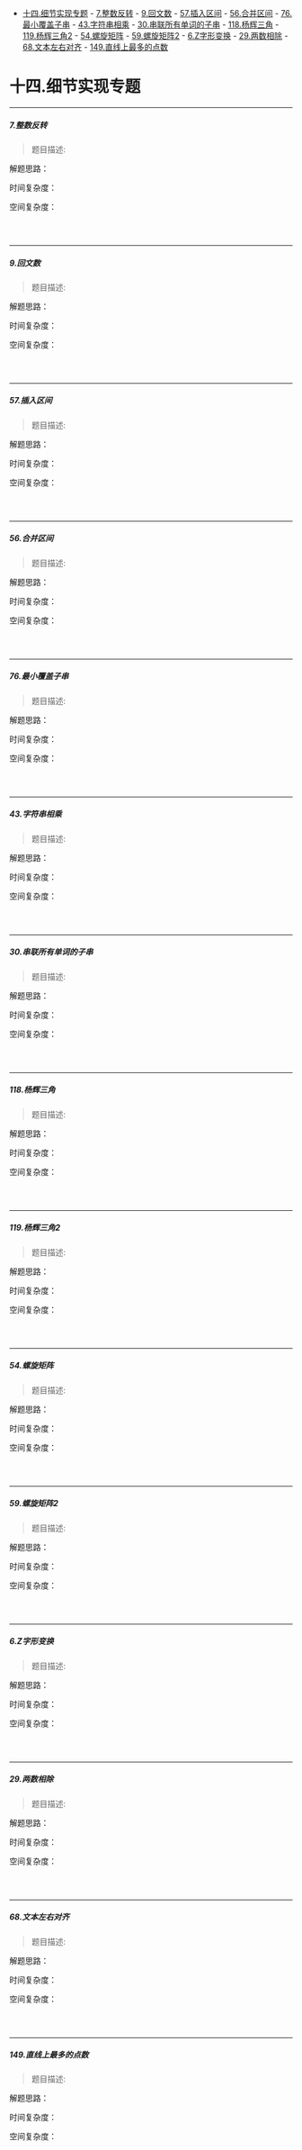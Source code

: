 - [十四.细节实现专题](#十四细节实现专题)
        - [7.整数反转](#7整数反转)
        - [9.回文数](#9回文数)
        - [57.插入区间](#57插入区间)
        - [56.合并区间](#56合并区间)
        - [76.最小覆盖子串](#76最小覆盖子串)
        - [43.字符串相乘](#43字符串相乘)
        - [30.串联所有单词的子串](#30串联所有单词的子串)
        - [118.杨辉三角](#118杨辉三角)
        - [119.杨辉三角2](#119杨辉三角2)
        - [54.螺旋矩阵](#54螺旋矩阵)
        - [59.螺旋矩阵2](#59螺旋矩阵2)
        - [6.Z字形变换](#6z字形变换)
        - [29.两数相除](#29两数相除)
        - [68.文本左右对齐](#68文本左右对齐)
        - [149.直线上最多的点数](#149直线上最多的点数)


# 十四.细节实现专题

---------------------------
##### 7.整数反转
>题目描述:

解题思路：

时间复杂度：

空间复杂度：

```cpp


```

<br>


---------------------------
##### 9.回文数
>题目描述:

解题思路：

时间复杂度：

空间复杂度：

```cpp


```

<br>


---------------------------
##### 57.插入区间
>题目描述:

解题思路：

时间复杂度：

空间复杂度：

```cpp


```

<br>


---------------------------
##### 56.合并区间
>题目描述:

解题思路：

时间复杂度：

空间复杂度：

```cpp


```

<br>



---------------------------
##### 76.最小覆盖子串
>题目描述:

解题思路：

时间复杂度：

空间复杂度：

```cpp


```

<br>




---------------------------
##### 43.字符串相乘
>题目描述:

解题思路：

时间复杂度：

空间复杂度：

```cpp


```

<br>




---------------------------
##### 30.串联所有单词的子串
>题目描述:

解题思路：

时间复杂度：

空间复杂度：

```cpp


```

<br>


---------------------------
##### 118.杨辉三角
>题目描述:

解题思路：

时间复杂度：

空间复杂度：

```cpp


```

<br>




---------------------------
##### 119.杨辉三角2
>题目描述:

解题思路：

时间复杂度：

空间复杂度：

```cpp


```

<br>




---------------------------
##### 54.螺旋矩阵
>题目描述:

解题思路：

时间复杂度：

空间复杂度：

```cpp


```

<br>




---------------------------
##### 59.螺旋矩阵2
>题目描述:

解题思路：

时间复杂度：

空间复杂度：

```cpp


```

<br>




---------------------------
##### 6.Z字形变换
>题目描述:

解题思路：

时间复杂度：

空间复杂度：

```cpp


```

<br>




---------------------------
##### 29.两数相除
>题目描述:

解题思路：

时间复杂度：

空间复杂度：

```cpp


```

<br>




---------------------------
##### 68.文本左右对齐
>题目描述:

解题思路：

时间复杂度：

空间复杂度：

```cpp


```

<br>




---------------------------
##### 149.直线上最多的点数
>题目描述:

解题思路：

时间复杂度：

空间复杂度：

```cpp


```

<br>



